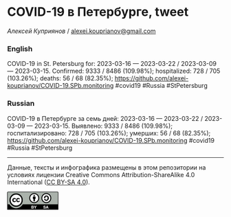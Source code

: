 COVID-19 в Петербурге, tweet
============================

*Алексей Куприянов* /
<a href="mailto:alexei.kouprianov@gmail.com" class="email">alexei.kouprianov@gmail.com</a>

### English

COVID-19 in St. Petersburg for: 2023-03-16 — 2023-03-22 / 2023-03-09 —
2023-03-15. Сonfirmed: 9333 / 8486 (109.98%); hospitalized: 728 / 705
(103.26%); deaths: 56 / 68 (82.35%);
<a href="https://github.com/alexei-kouprianov/COVID-19.SPb.monitoring" class="uri">https://github.com/alexei-kouprianov/COVID-19.SPb.monitoring</a>
\#covid19 \#Russia \#StPetersburg

### Russian

COVID-19 в Петербурге за семь дней: 2023-03-16 — 2023-03-22 / 2023-03-09
— 2023-03-15. Выявлено: 9333 / 8486 (109.98%); госпитализировано: 728 /
705 (103.26%); умерших: 56 / 68 (82.35%);
<a href="https://github.com/alexei-kouprianov/COVID-19.SPb.monitoring" class="uri">https://github.com/alexei-kouprianov/COVID-19.SPb.monitoring</a>
\#covid19 \#Russia \#StPetersburg

------------------------------------------------------------------------

Данные, тексты и инфографика размещены в этом репозитории на условиях
лицензии Creative Commons Attribution-ShareAlike 4.0 International ([CC
BY-SA 4.0](https://creativecommons.org/licenses/by-sa/4.0/)).

![](../misc/CC-BY-SA-icon.png "CC-BY-SA")

